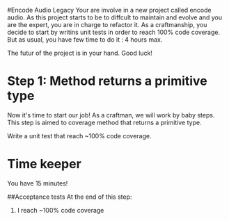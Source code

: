 #Encode Audio Legacy
Your are involve in a new project called encode audio. As this project starts to be to diffcult to maintain and evolve and you are the expert, you are in charge to refactor it. As a craftmanship, you decide to start by writins unit tests in order to reach 100% code coverage. But as usual, you have few time to do it : 4 hours max.

The futur of the project is in your hand. Good luck!

# Step 1: Method returns a primitive type 
Now it's time to start our job! As a craftman, we will work by baby steps.<br>
This step is aimed to coverage method that returns a primitive type. 

Write a unit test that reach ~100% code coverage. 

# Time keeper
You have 15 minutes!

##Acceptance tests
At the end of this step:

1. I reach ~100% code coverage